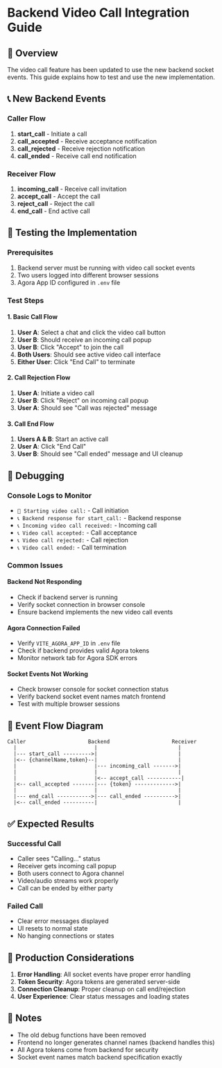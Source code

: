 # Backend Video Call Integration Guide

## 🎯 Overview

The video call feature has been updated to use the new backend socket events. This guide explains how to test and use the new implementation.

## 📞 New Backend Events

### Caller Flow
1. **start_call** - Initiate a call
2. **call_accepted** - Receive acceptance notification
3. **call_rejected** - Receive rejection notification
4. **call_ended** - Receive call end notification

### Receiver Flow
1. **incoming_call** - Receive call invitation
2. **accept_call** - Accept the call
3. **reject_call** - Reject the call
4. **end_call** - End active call

## 🔧 Testing the Implementation

### Prerequisites
1. Backend server must be running with video call socket events
2. Two users logged into different browser sessions
3. Agora App ID configured in `.env` file

### Test Steps

#### 1. Basic Call Flow
1. **User A**: Select a chat and click the video call button
2. **User B**: Should receive an incoming call popup
3. **User B**: Click "Accept" to join the call
4. **Both Users**: Should see active video call interface
5. **Either User**: Click "End Call" to terminate

#### 2. Call Rejection Flow
1. **User A**: Initiate a video call
2. **User B**: Click "Reject" on incoming call popup
3. **User A**: Should see "Call was rejected" message

#### 3. Call End Flow
1. **Users A & B**: Start an active call
2. **User A**: Click "End Call"
3. **User B**: Should see "Call ended" message and UI cleanup

## 🐛 Debugging

### Console Logs to Monitor
- `🎥 Starting video call:` - Call initiation
- `📞 Backend response for start_call:` - Backend response
- `📞 Incoming video call received:` - Incoming call
- `📞 Video call accepted:` - Call acceptance
- `📞 Video call rejected:` - Call rejection
- `📞 Video call ended:` - Call termination

### Common Issues

#### Backend Not Responding
- Check if backend server is running
- Verify socket connection in browser console
- Ensure backend implements the new video call events

#### Agora Connection Failed
- Verify `VITE_AGORA_APP_ID` in `.env` file
- Check if backend provides valid Agora tokens
- Monitor network tab for Agora SDK errors

#### Socket Events Not Working
- Check browser console for socket connection status
- Verify backend socket event names match frontend
- Test with multiple browser sessions

## 🔄 Event Flow Diagram

```
Caller                    Backend                    Receiver
  |                         |                          |
  |--- start_call --------->|                          |
  |<-- {channelName,token}--|                          |
  |                         |--- incoming_call ------->|
  |                         |                          |
  |                         |<-- accept_call -----------|
  |<-- call_accepted -------|--- {token} ------------->|
  |                         |                          |
  |--- end_call ----------->|--- call_ended ---------->|
  |<-- call_ended ----------|                          |
```

## ✅ Expected Results

### Successful Call
- Caller sees "Calling..." status
- Receiver gets incoming call popup
- Both users connect to Agora channel
- Video/audio streams work properly
- Call can be ended by either party

### Failed Call
- Clear error messages displayed
- UI resets to normal state
- No hanging connections or states

## 🚀 Production Considerations

1. **Error Handling**: All socket events have proper error handling
2. **Token Security**: Agora tokens are generated server-side
3. **Connection Cleanup**: Proper cleanup on call end/rejection
4. **User Experience**: Clear status messages and loading states

## 📝 Notes

- The old debug functions have been removed
- Frontend no longer generates channel names (backend handles this)
- All Agora tokens come from backend for security
- Socket event names match backend specification exactly